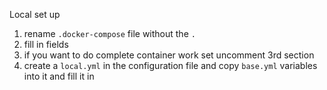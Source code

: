 

Local set up
1. rename `.docker-compose` file without the `.`
2. fill in fields
3. if you want to do complete container work set uncomment 3rd section
4. create a `local.yml` in the configuration file and copy `base.yml`  variables into it and fill it in